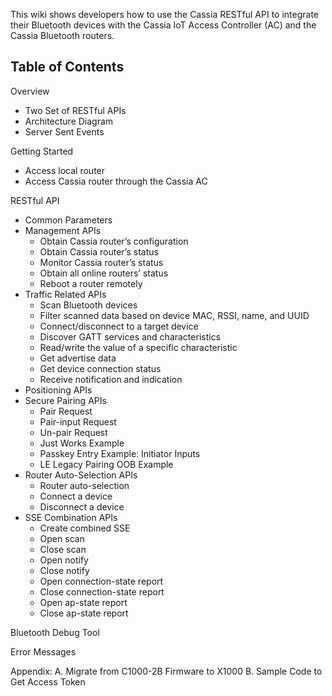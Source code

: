 This wiki shows developers how to use the Cassia RESTful API to integrate their Bluetooth devices with the Cassia IoT Access Controller (AC) and the Cassia Bluetooth routers.

## Table of Contents

Overview
   * Two Set of RESTful APIs
   * Architecture Diagram
   * Server Sent Events

Getting Started
   * Access local router
   * Access Cassia router through the Cassia AC

RESTful API
   * Common Parameters
   * Management APIs
      * Obtain Cassia router’s configuration
      * Obtain Cassia router’s status
      * Monitor Cassia router’s status
      * Obtain all online routers’ status
      * Reboot a router remotely
   * Traffic Related APIs
      * Scan Bluetooth devices
      * Filter scanned data based on device MAC, RSSI, name, and UUID
      * Connect/disconnect to a target device
      * Discover GATT services and characteristics
      * Read/write the value of a specific characteristic
      * Get advertise data
      * Get device connection status
      * Receive notification and indication
   * Positioning APIs
   * Secure Pairing APIs
      * Pair Request
      * Pair-input Request
      * Un-pair Request
      * Just Works Example
      * Passkey Entry Example: Initiator Inputs
      * LE Legacy Pairing OOB Example
   * Router Auto-Selection APIs
      * Router auto-selection
      * Connect a device
      * Disconnect a device
   * SSE Combination APIs
      * Create combined SSE
      * Open scan
      * Close scan
      * Open notify
      * Close notify
      * Open connection-state report
      * Close connection-state report
      * Open ap-state report
      * Close ap-state report

Bluetooth Debug Tool

Error Messages

Appendix:
   A. Migrate from C1000-2B Firmware to X1000
   B. Sample Code to Get Access Token
